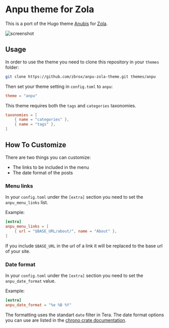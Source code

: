 # Anpu theme for Zola

This is a port of the Hugo theme [Anubis](https://github.com/Mitrichius/hugo-theme-anubis/tree/master/layouts) for [Zola](https://getzola.org).

![screenshot](screenshot.png)

## Usage

In order to use the theme you need to clone this repository in your `themes` folder:

```bash
git clone https://github.com/zbrox/anpu-zola-theme.git themes/anpu
```

Then set your theme setting in `config.toml` to `anpu`:

```toml
theme = "anpu"
```

This theme requires both the `tags` and `categories` taxonomies.

```toml
taxonomies = [
    { name = "categories" },
    { name = "tags" },
]
```

## How To Customize

There are two things you can customize:

- The links to be included in the menu
- The date format of the posts

### Menu links

In your `config.toml` under the `[extra]` section you need to set the `anpu_menu_links` list.

Example:

```toml
[extra]
anpu_menu_links = [
    { url = "$BASE_URL/about/", name = "About" },
]
```

If you include `$BASE_URL` in the url of a link it will be replaced to the base url of your site.

### Date format

In your `config.toml` under the `[extra]` section you need to set the `anpu_date_format` value.

Example:

```toml
[extra]
anpu_date_format = "%e %B %Y"
```

The formatting uses the standart `date` filter in Tera. The date format options you can use are listed in the [chrono crate documentation](https://tera.netlify.app/docs/#date).
